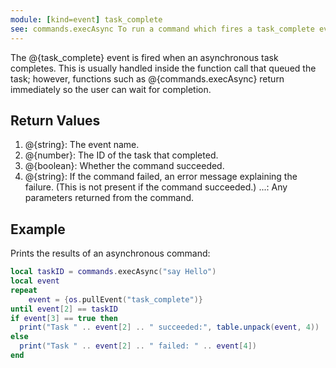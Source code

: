 ```yaml
---
module: [kind=event] task_complete
see: commands.execAsync To run a command which fires a task_complete event.
---
```


The @{task_complete} event is fired when an asynchronous task completes. This is usually handled inside the function call that queued the task; however, functions such as @{commands.execAsync} return immediately so the user can wait for completion.

## Return Values
1. @{string}: The event name.
2. @{number}: The ID of the task that completed.
3. @{boolean}: Whether the command succeeded.
4. @{string}: If the command failed, an error message explaining the failure. (This is not present if the command succeeded.)
...: Any parameters returned from the command.

## Example
Prints the results of an asynchronous command:
```lua
local taskID = commands.execAsync("say Hello")
local event
repeat
    event = {os.pullEvent("task_complete")}
until event[2] == taskID
if event[3] == true then
  print("Task " .. event[2] .. " succeeded:", table.unpack(event, 4))
else
  print("Task " .. event[2] .. " failed: " .. event[4])
end
```

